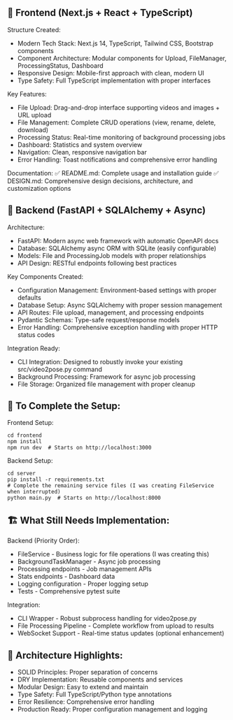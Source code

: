 
## 🎯 Frontend (Next.js + React + TypeScript)

Structure Created:

- Modern Tech Stack: Next.js 14, TypeScript, Tailwind CSS, Bootstrap components
- Component Architecture: Modular components for Upload, FileManager, ProcessingStatus, Dashboard
- Responsive Design: Mobile-first approach with clean, modern UI
- Type Safety: Full TypeScript implementation with proper interfaces

Key Features:
- File Upload: Drag-and-drop interface supporting videos and images + URL upload
- File Management: Complete CRUD operations (view, rename, delete, download)
- Processing Status: Real-time monitoring of background processing jobs
- Dashboard: Statistics and system overview
- Navigation: Clean, responsive navigation bar
- Error Handling: Toast notifications and comprehensive error handling

Documentation:
✅ README.md: Complete usage and installation guide
✅ DESIGN.md: Comprehensive design decisions, architecture, and customization options


## 🚀 Backend (FastAPI + SQLAlchemy + Async)
Architecture:

- FastAPI: Modern async web framework with automatic OpenAPI docs
- Database: SQLAlchemy async ORM with SQLite (easily configurable)
- Models: File and ProcessingJob models with proper relationships
- API Design: RESTful endpoints following best practices

Key Components Created:
- Configuration Management: Environment-based settings with proper defaults
- Database Setup: Async SQLAlchemy with proper session management
- API Routes: File upload, management, and processing endpoints
- Pydantic Schemas: Type-safe request/response models
- Error Handling: Comprehensive exception handling with proper HTTP status codes

Integration Ready:
- CLI Integration: Designed to robustly invoke your existing src/video2pose.py command
- Background Processing: Framework for async job processing
- File Storage: Organized file management with proper cleanup

## 🔧 To Complete the Setup:

Frontend Setup:
```
cd frontend
npm install
npm run dev  # Starts on http://localhost:3000
```

Backend Setup:
```
cd server
pip install -r requirements.txt
# Complete the remaining service files (I was creating FileService when interrupted)
python main.py  # Starts on http://localhost:8000
```


## 🏗️ What Still Needs Implementation:

Backend (Priority Order):

- FileService - Business logic for file operations (I was creating this)
- BackgroundTaskManager - Async job processing
- Processing endpoints - Job management APIs
- Stats endpoints - Dashboard data
- Logging configuration - Proper logging setup
- Tests - Comprehensive pytest suite

Integration:
- CLI Wrapper - Robust subprocess handling for video2pose.py
- File Processing Pipeline - Complete workflow from upload to results
- WebSocket Support - Real-time status updates (optional enhancement)


## 🎯 Architecture Highlights:

- SOLID Principles: Proper separation of concerns
- DRY Implementation: Reusable components and services
- Modular Design: Easy to extend and maintain
- Type Safety: Full TypeScript/Python type annotations
- Error Resilience: Comprehensive error handling
- Production Ready: Proper configuration management and logging